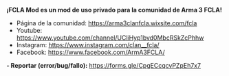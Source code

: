**¡FCLA Mod es un mod de uso privado para la comunidad de Arma 3 FCLA!**
* Página de la comunidad: https://arma3clanfcla.wixsite.com/fcla
* Youtube: https://www.youtube.com/channel/UCliHyp1bvd0MbcRSkZcPhhw
* Instagram: https://www.instagram.com/clan__fcla/
* Facebook: https://www.facebook.com/ArmA3FCLA/

**- Reportar (error/bug/fallo):** https://forms.gle/CpgECcqcvPZpEh7x7

